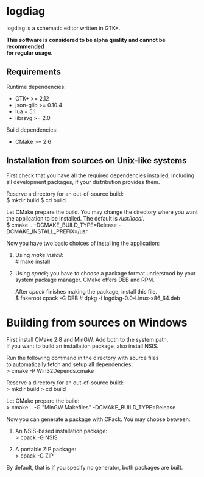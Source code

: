 # logdiag

logdiag is a schematic editor written in GTK+.

__This software is considered to be alpha quality and cannot be recommended  
for regular usage.__  

## Requirements

Runtime dependencies:  

 - GTK+ &gt;= 2.12
 - json-glib &gt;= 0.10.4
 - lua = 5.1
 - librsvg &gt;= 2.0

Build dependencies:  

 - CMake &gt;= 2.6

## Installation from sources on Unix-like systems

First check that you have all the required dependencies installed, including  
all development packages, if your distribution provides them.  

Reserve a directory for an out-of-source build:  
    $ mkdir build
    $ cd build

Let CMake prepare the build. You may change the directory where you want  
the application to be installed. The default is _/usr/local_.  
	$ cmake .. -DCMAKE_BUILD_TYPE=Release -DCMAKE_INSTALL_PREFIX=/usr

Now you have two basic choices of installing the application:  

1. Using _make install_:  
       # make install

2. Using _cpack_; you have to choose a package format understood by your  
   system package manager. CMake offers DEB and RPM.  

   After _cpack_ finishes making the package, install this file.  
       $ fakeroot cpack -G DEB
       # dpkg -i logdiag-0.0-Linux-x86_64.deb

# Building from sources on Windows

First install CMake 2.8 and MinGW. Add both to the system path.  
If you want to build an installation package, also install NSIS.  

Run the following command in the directory with source files  
to automatically fetch and setup all dependencies:  
    > cmake -P Win32Depends.cmake

Reserve a directory for an out-of-source build:  
    > mkdir build
    > cd build

Let CMake prepare the build:  
	> cmake .. -G "MinGW Makefiles" -DCMAKE_BUILD_TYPE=Release

Now you can generate a package with CPack. You may choose between:  

1. An NSIS-based installation package:  
       > cpack -G NSIS

2. A portable ZIP package:  
       > cpack -G ZIP

By default, that is if you specify no generator, both packages are built.  

